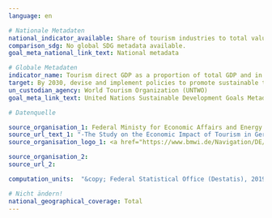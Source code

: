 ```yaml
---
language: en

# Nationale Metadaten
national_indicator_available: Share of tourism industries to total value added
comparison_sdg: No global SDG metadata available.
goal_meta_national_link_text: National metadata

# Globale Metadaten
indicator_name: Tourism direct GDP as a proportion of total GDP and in growth rate
target: By 2030, devise and implement policies to promote sustainable tourism that creates jobs and promotes local culture and products
un_custodian_agency: World Tourism Organization (UNTWO)
goal_meta_link_text: United Nations Sustainable Development Goals Metadata

# Datenquelle

source_organisation_1: Federal Ministy for Economic Affairs and Energy (BMWI)
source_url_text_1: "-The Study on the Economic Impact of Tourism in Germany (Only available in German)"
source_organisation_logo_1: <a href="https://www.bmwi.de/Navigation/DE/Home/home.html"><img src=https://g205sdgs.github.io/sdg-indicators/public/LogosEn/bmwi.png" alt="Logo BMWI” /></a>

source_organisation_2:
source_url_2:

computation_units:  "&copy; Federal Statistical Office (Destatis), 2019"

# Nicht ändern!
national_geographical_coverage: Total
---
```

